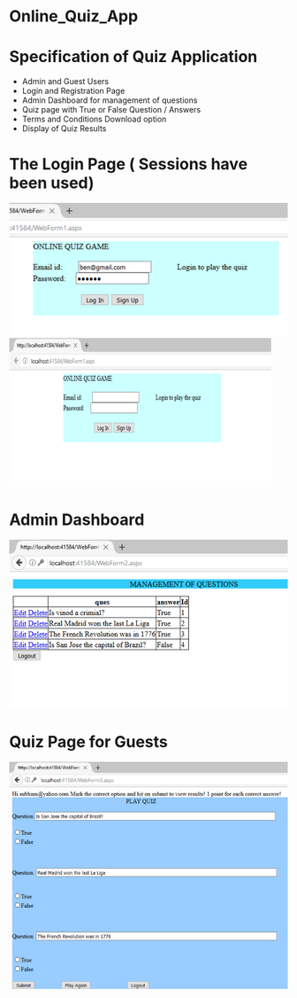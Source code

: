 # Online_Quiz_App
# Specification of Quiz Application
* Admin and Guest Users<br>
* Login and Registration Page<br>
* Admin Dashboard for management of questions<br>
* Quiz page with True or False Question / Answers <br>
* Terms and Conditions Download option<br>
* Display of Quiz Results<br>

# The Login Page ( Sessions have been used)
![alt text](https://github.com/cvkworld/Online_Quiz_App/blob/master/Quiz/Images/Picture1.png)
![alt text](https://github.com/cvkworld/Online_Quiz_App/blob/master/Quiz/Images/Picture2.png)

# Admin Dashboard
![alt text](https://github.com/cvkworld/Online_Quiz_App/blob/master/Quiz/Images/Picture3.png)

# Quiz Page for Guests
![alt text](https://github.com/cvkworld/Online_Quiz_App/blob/master/Quiz/Images/Picture4.png)
